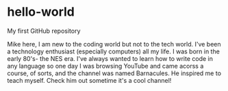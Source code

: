 # hello-world
My first GitHub repository

Mike here, I am new to the coding world but not to the tech world. I've been a technology enthusiast (especially computers) all my life. I was born in the early 80's- the NES era. I've always wanted to learn how to write code in any language so one day I was browsing YouTube and came acorss a course, of sorts, and the channel was named Barnacules. He inspired me to teach myself. Check him out sometime it's a cool channel!
